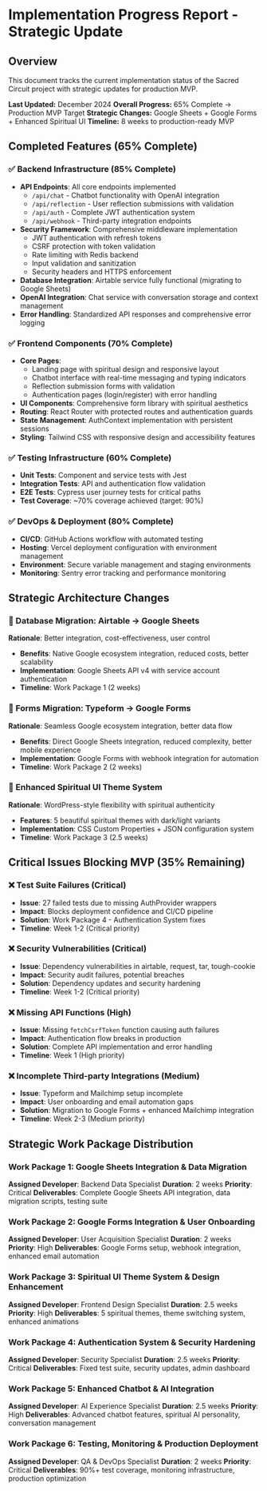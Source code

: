 # Implementation Progress Report - Strategic Update

## Overview
This document tracks the current implementation status of the Sacred Circuit project with strategic updates for production MVP.

**Last Updated:** December 2024
**Overall Progress:** 65% Complete → Production MVP Target
**Strategic Changes:** Google Sheets + Google Forms + Enhanced Spiritual UI
**Timeline:** 8 weeks to production-ready MVP

## Completed Features (65% Complete)

### ✅ Backend Infrastructure (85% Complete)
- **API Endpoints**: All core endpoints implemented
  - `/api/chat` - Chatbot functionality with OpenAI integration
  - `/api/reflection` - User reflection submissions with validation
  - `/api/auth` - Complete JWT authentication system
  - `/api/webhook` - Third-party integration endpoints
- **Security Framework**: Comprehensive middleware implementation
  - JWT authentication with refresh tokens
  - CSRF protection with token validation
  - Rate limiting with Redis backend
  - Input validation and sanitization
  - Security headers and HTTPS enforcement
- **Database Integration**: Airtable service fully functional (migrating to Google Sheets)
- **OpenAI Integration**: Chat service with conversation storage and context management
- **Error Handling**: Standardized API responses and comprehensive error logging

### ✅ Frontend Components (70% Complete)
- **Core Pages**:
  - Landing page with spiritual design and responsive layout
  - Chatbot interface with real-time messaging and typing indicators
  - Reflection submission forms with validation
  - Authentication pages (login/register) with error handling
- **UI Components**: Comprehensive form library with spiritual aesthetics
- **Routing**: React Router with protected routes and authentication guards
- **State Management**: AuthContext implementation with persistent sessions
- **Styling**: Tailwind CSS with responsive design and accessibility features

### ✅ Testing Infrastructure (60% Complete)
- **Unit Tests**: Component and service tests with Jest
- **Integration Tests**: API and authentication flow validation
- **E2E Tests**: Cypress user journey tests for critical paths
- **Test Coverage**: ~70% coverage achieved (target: 90%)

### ✅ DevOps & Deployment (80% Complete)
- **CI/CD**: GitHub Actions workflow with automated testing
- **Hosting**: Vercel deployment configuration with environment management
- **Environment**: Secure variable management and staging environments
- **Monitoring**: Sentry error tracking and performance monitoring

## Strategic Architecture Changes

### 🔄 Database Migration: Airtable → Google Sheets
**Rationale**: Better integration, cost-effectiveness, user control
- **Benefits**: Native Google ecosystem integration, reduced costs, better scalability
- **Implementation**: Google Sheets API v4 with service account authentication
- **Timeline**: Work Package 1 (2 weeks)

### 🔄 Forms Migration: Typeform → Google Forms
**Rationale**: Seamless Google ecosystem integration, better data flow
- **Benefits**: Direct Google Sheets integration, reduced complexity, better mobile experience
- **Implementation**: Google Forms with webhook integration for automation
- **Timeline**: Work Package 2 (2 weeks)

### 🔄 Enhanced Spiritual UI Theme System
**Rationale**: WordPress-style flexibility with spiritual authenticity
- **Features**: 5 beautiful spiritual themes with dark/light variants
- **Implementation**: CSS Custom Properties + JSON configuration system
- **Timeline**: Work Package 3 (2.5 weeks)

## Critical Issues Blocking MVP (35% Remaining)

### ❌ Test Suite Failures (Critical)
- **Issue**: 27 failed tests due to missing AuthProvider wrappers
- **Impact**: Blocks deployment confidence and CI/CD pipeline
- **Solution**: Work Package 4 - Authentication System fixes
- **Timeline**: Week 1-2 (Critical priority)

### ❌ Security Vulnerabilities (Critical)
- **Issue**: Dependency vulnerabilities in airtable, request, tar, tough-cookie
- **Impact**: Security audit failures, potential breaches
- **Solution**: Dependency updates and security hardening
- **Timeline**: Week 1-2 (Critical priority)

### ❌ Missing API Functions (High)
- **Issue**: Missing `fetchCsrfToken` function causing auth failures
- **Impact**: Authentication flow breaks in production
- **Solution**: Complete API implementation and error handling
- **Timeline**: Week 1 (High priority)

### ❌ Incomplete Third-party Integrations (Medium)
- **Issue**: Typeform and Mailchimp setup incomplete
- **Impact**: User onboarding and email automation gaps
- **Solution**: Migration to Google Forms + enhanced Mailchimp integration
- **Timeline**: Week 2-3 (Medium priority)

## Strategic Work Package Distribution

### Work Package 1: Google Sheets Integration & Data Migration
**Assigned Developer**: Backend Data Specialist
**Duration**: 2 weeks
**Priority**: Critical
**Deliverables**: Complete Google Sheets API integration, data migration scripts, testing suite

### Work Package 2: Google Forms Integration & User Onboarding
**Assigned Developer**: User Acquisition Specialist
**Duration**: 2 weeks
**Priority**: High
**Deliverables**: Google Forms setup, webhook integration, enhanced email automation

### Work Package 3: Spiritual UI Theme System & Design Enhancement
**Assigned Developer**: Frontend Design Specialist
**Duration**: 2.5 weeks
**Priority**: High
**Deliverables**: 5 spiritual themes, theme switching system, enhanced animations

### Work Package 4: Authentication System & Security Hardening
**Assigned Developer**: Security Specialist
**Duration**: 2.5 weeks
**Priority**: Critical
**Deliverables**: Fixed test suite, security updates, admin dashboard

### Work Package 5: Enhanced Chatbot & AI Integration
**Assigned Developer**: AI Experience Specialist
**Duration**: 2.5 weeks
**Priority**: High
**Deliverables**: Advanced chatbot features, spiritual AI personality, conversation management

### Work Package 6: Testing, Monitoring & Production Deployment
**Assigned Developer**: QA & DevOps Specialist
**Duration**: 2 weeks
**Priority**: Critical
**Deliverables**: 90%+ test coverage, monitoring infrastructure, production optimization
